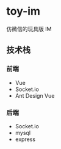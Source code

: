 # toy-im
仿微信的玩具版 IM

## 技术栈

### 前端

- Vue
- Socket.io
- Ant Design Vue

### 后端

- Socket.io
- mysql
- express
